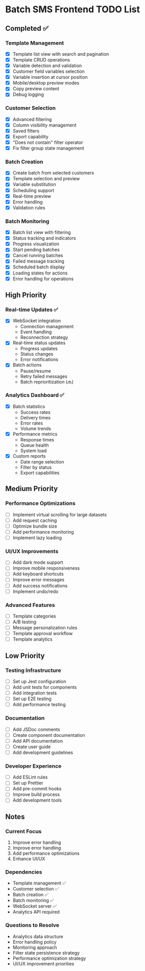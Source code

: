 # Batch SMS Frontend TODO List

## Completed ✅

### Template Management
- [x] Template list view with search and pagination
- [x] Template CRUD operations
- [x] Variable detection and validation
- [x] Customer field variables selection
- [x] Variable insertion at cursor position
- [x] Mobile/desktop preview modes
- [x] Copy preview content
- [x] Debug logging

### Customer Selection
- [x] Advanced filtering
- [x] Column visibility management
- [x] Saved filters
- [x] Export capability
- [x] "Does not contain" filter operator
- [x] Fix filter group state management

### Batch Creation
- [x] Create batch from selected customers
- [x] Template selection and preview
- [x] Variable substitution
- [x] Scheduling support
- [x] Real-time preview
- [x] Error handling
- [x] Validation rules

### Batch Monitoring
- [x] Batch list view with filtering
- [x] Status tracking and indicators
- [x] Progress visualization
- [x] Start pending batches
- [x] Cancel running batches
- [x] Failed message tracking
- [x] Scheduled batch display
- [x] Loading states for actions
- [x] Error handling for operations

## High Priority

### Real-time Updates ✅
- [x] WebSocket integration
  * Connection management
  * Event handling
  * Reconnection strategy
- [x] Real-time status updates
  * Progress updates
  * Status changes
  * Error notifications
- [x] Batch actions
  * Pause/resume
  * Retry failed messages
  * Batch reprioritization (🔜)

### Analytics Dashboard ✅
- [x] Batch statistics
  * Success rates
  * Delivery times
  * Error rates
  * Volume trends
- [x] Performance metrics
  * Response times
  * Queue health
  * System load
- [x] Custom reports
  * Date range selection
  * Filter by status
  * Export capabilities

## Medium Priority

### Performance Optimizations
- [ ] Implement virtual scrolling for large datasets
- [ ] Add request caching
- [ ] Optimize bundle size
- [ ] Add performance monitoring
- [ ] Implement lazy loading

### UI/UX Improvements
- [ ] Add dark mode support
- [ ] Improve mobile responsiveness
- [ ] Add keyboard shortcuts
- [ ] Improve error messages
- [ ] Add success notifications
- [ ] Implement undo/redo

### Advanced Features
- [ ] Template categories
- [ ] A/B testing
- [ ] Message personalization rules
- [ ] Template approval workflow
- [ ] Template analytics

## Low Priority

### Testing Infrastructure
- [ ] Set up Jest configuration
- [ ] Add unit tests for components
- [ ] Add integration tests
- [ ] Set up E2E testing
- [ ] Add performance testing

### Documentation
- [ ] Add JSDoc comments
- [ ] Create component documentation
- [ ] Add API documentation
- [ ] Create user guide
- [ ] Add development guidelines

### Developer Experience
- [ ] Add ESLint rules
- [ ] Set up Prettier
- [ ] Add pre-commit hooks
- [ ] Improve build process
- [ ] Add development tools

## Notes

### Current Focus
1. Improve error handling
2. Improve error handling
3. Add performance optimizations
4. Enhance UI/UX

### Dependencies
- Template management ✅
- Customer selection ✅
- Batch creation ✅
- Batch monitoring ✅
- WebSocket server ✅
- Analytics API required

### Questions to Resolve
- Analytics data structure
- Error handling policy
- Monitoring approach
- Filter state persistence strategy
- Performance optimization strategy
- UI/UX improvement priorities
